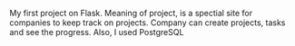 My first project on Flask. Meaning of project, is a spectial site for companies to keep track on projects. Company can create projects, tasks and see the progress. Also, I used PostgreSQL
